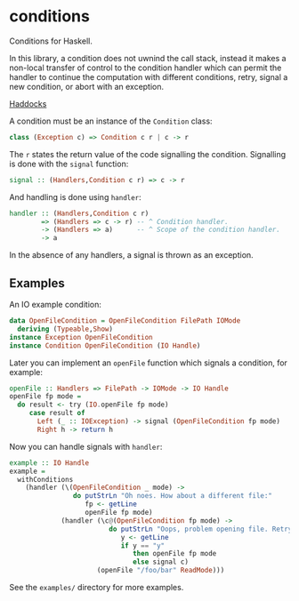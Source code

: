 conditions
=====

Conditions for Haskell.

In this library, a condition does not uwnind the call stack, instead
it makes a non-local transfer of control to the condition handler
which can permit the handler to continue the computation with
different conditions, retry, signal a new condition, or abort with an
exception.

[Haddocks](http://chrisdone.com/conditions/Control-Condition.html)

A condition must be an instance of the `Condition` class:

``` haskell
class (Exception c) => Condition c r | c -> r
```

The `r` states the return value of the code signalling the
condition. Signalling is done with the `signal` function:

``` haskell
signal :: (Handlers,Condition c r) => c -> r
```

And handling is done using `handler`:

``` haskell
handler :: (Handlers,Condition c r)
        => (Handlers => c -> r) -- ^ Condition handler.
        -> (Handlers => a)      -- ^ Scope of the condition handler.
        -> a
```

In the absence of any handlers, a signal is thrown as an exception.

## Examples

An IO example condition:

``` haskell
data OpenFileCondition = OpenFileCondition FilePath IOMode
  deriving (Typeable,Show)
instance Exception OpenFileCondition
instance Condition OpenFileCondition (IO Handle)
```

Later you can implement an `openFile` function which signals a
condition, for example:

``` haskell
openFile :: Handlers => FilePath -> IOMode -> IO Handle
openFile fp mode =
  do result <- try (IO.openFile fp mode)
     case result of
       Left (_ :: IOException) -> signal (OpenFileCondition fp mode)
       Right h -> return h
```

Now you can handle signals with `handler`:

``` haskell
example :: IO Handle
example =
  withConditions
    (handler (\(OpenFileCondition _ mode) ->
                do putStrLn "Oh noes. How about a different file:"
                   fp <- getLine
                   openFile fp mode)
             (handler (\c@(OpenFileCondition fp mode) ->
                         do putStrLn "Oops, problem opening file. Retry once more?"
                            y <- getLine
                            if y == "y"
                               then openFile fp mode
                               else signal c)
                      (openFile "/foo/bar" ReadMode)))
```

See the `examples/` directory for more examples.
